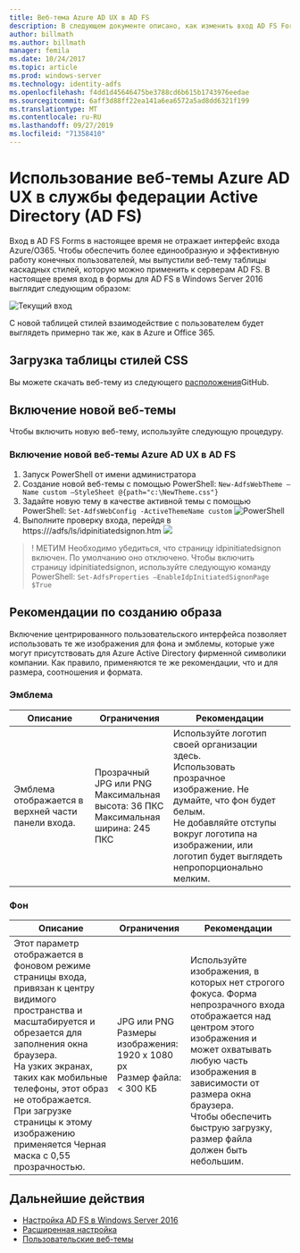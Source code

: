 ```yaml
---
title: Веб-тема Azure AD UX в AD FS
description: В следующем документе описано, как изменить вход AD FS Forms, чтобы он наглядел похож на пользовательский интерфейс Azure AD.
author: billmath
ms.author: billmath
manager: femila
ms.date: 10/24/2017
ms.topic: article
ms.prod: windows-server
ms.technology: identity-adfs
ms.openlocfilehash: f4dd1d45646475be3788cd6b615b1743976eedae
ms.sourcegitcommit: 6aff3d88ff22ea141a6ea6572a5ad8dd6321f199
ms.translationtype: MT
ms.contentlocale: ru-RU
ms.lasthandoff: 09/27/2019
ms.locfileid: "71358410"
---
```

# <a name="using-an-azure-ad-ux-web-theme-in-active-directory-federation-services"></a>Использование веб-темы Azure AD UX в службы федерации Active Directory (AD FS)
Вход в AD FS Forms в настоящее время не отражает интерфейс входа Azure/O365.  Чтобы обеспечить более единообразную и эффективную работу конечных пользователей, мы выпустили веб-тему таблицы каскадных стилей, которую можно применить к серверам AD FS.  В настоящее время вход в формы для AD FS в Windows Server 2016 выглядит следующим образом:

![Текущий вход](media/Azure-UX-Web-Theme-in-AD-FS/one.png)


С новой таблицей стилей взаимодействие с пользователем будет выглядеть примерно так же, как в Azure и Office 365.

## <a name="download-the-css-style-sheet"></a>Загрузка таблицы стилей CSS
Вы можете скачать веб-тему из следующего [расположения](https://github.com/Microsoft/adfsWebCustomization/tree/master/centeredUi)GitHub.


## <a name="enabling-the-new-web-theme"></a>Включение новой веб-темы
Чтобы включить новую веб-тему, используйте следующую процедуру.

### <a name="to-enable-the-new-azure-ad-ux-web-theme-in-ad-fs"></a>Включение новой веб-темы Azure AD UX в AD FS
1. Запуск PowerShell от имени администратора
2. Создание новой веб-темы с помощью PowerShell: `New-AdfsWebTheme –Name custom –StyleSheet @{path="c:\NewTheme.css"}`
3. Задайте новую тему в качестве активной темы с помощью PowerShell: `Set-AdfsWebConfig -ActiveThemeName custom`
   ![PowerShell](media/Azure-UX-Web-Theme-in-AD-FS/two.png)
4. Выполните проверку входа, перейдя в https://<AD FS name.domain>/adfs/ls/idpinitiatedsignon.htm ![](media/Azure-UX-Web-Theme-in-AD-FS/three.png)

> ! МЕТИМ Необходимо убедиться, что страницу idpinitiatedsignon включен.  По умолчанию оно отключено.  Чтобы включить страницу idpinitiatedsignon, используйте следующую команду PowerShell: `Set-AdfsProperties –EnableIdpInitiatedSignonPage $True`

## <a name="image-recommendations"></a>Рекомендации по созданию образа
Включение центрированного пользовательского интерфейса позволяет использовать те же изображения для фона и эмблемы, которые уже могут присутствовать для Azure Active Directory фирменной символики компании. Как правило, применяются те же рекомендации, что и для размера, соотношения и формата.

### <a name="logo"></a>Эмблема

Описание | Ограничения | Рекомендации
------- | ------- | ----------
Эмблема отображается в верхней части панели входа. | Прозрачный JPG или PNG<br>Максимальная высота: 36 ПКС<br>Максимальная ширина: 245 ПКС | Используйте логотип своей организации здесь.<br>Использовать прозрачное изображение. Не думайте, что фон будет белым.<br>Не добавляйте отступы вокруг логотипа на изображении, или логотип будет выглядеть непропорционально мелким.

### <a name="background"></a>Фон

Описание | Ограничения | Рекомендации
------- | ------- | ----------
Этот параметр отображается в фоновом режиме страницы входа, привязан к центру видимого пространства и масштабируется и обрезается для заполнения окна браузера.    <br>На узких экранах, таких как мобильные телефоны, этот образ не отображается.<br>При загрузке страницы к этому изображению применяется Черная маска с 0,55 прозрачностью. | JPG или PNG<br>Размеры изображения: 1920 x 1080 px<br>Размер файла: &lt; 300 КБ | <br>Используйте изображения, в которых нет строгого фокуса. Форма непрозрачного входа отображается над центром этого изображения и может охватывать любую часть изображения в зависимости от размера окна браузера.<br>Чтобы обеспечить быструю загрузку, размер файла должен быть небольшим.

## <a name="next-steps"></a>Дальнейшие действия
- [Настройка AD FS в Windows Server 2016](AD-FS-Customization-in-Windows-Server-2016.md)
- [Расширенная настройка](Advanced-Customization-of-AD-FS-Sign-in-Pages.md)
- [Пользовательские веб-темы](Custom-Web-Themes-in-AD-FS.md)
